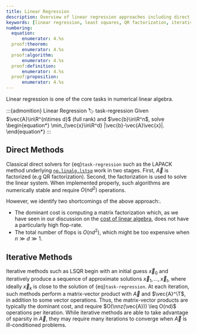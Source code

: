 ```yaml
---
title: Linear Regression
description: Overview of linear regression approaches including direct methods, iterative methods, and randomized algorithms
keywords: [linear regression, least squares, QR factorization, iterative methods, LSQR, LAPACK, numerical stability]
numbering:
  equation:
      enumerator: 4.%s
  proof:theorem:
      enumerator: 4.%s
  proof:algorithm:
      enumerator: 4.%s
  proof:definition:
      enumerator: 4.%s
  proof:proposition:
      enumerator: 4.%s
---
```



Linear regression is one of the core tasks in numerical linear algebra.

:::{admonition} Linear Regression
:label: task-regression
Given $\vec{A}\in\R^{n\times d}$ (full rank) and $\vec{b}\in\R^n$, solve
\begin{equation*}
\min_{\vec{x}\in\R^d} \|\vec{b}-\vec{A}\vec{x}\|.
\end{equation*}
:::

## Direct Methods

Classical direct solvers for {eq}`task-regression` such as the LAPACK method underlying [`np.linalg.lstsq`](https://numpy.org/devdocs/reference/generated/numpy.linalg.lstsq.html) work in two stages.
First, $\vec{A}$ is factorized (e.g QR factorization).
Second, the factorization is used to solve the linear system.
When implemented properly, such algorithms are numerically stable and require $O(nd^2)$ operations.

However, we identify two shortcomings of the above approach:.

- The dominant cost is computing a matrix factorization which, as we have seen in our discussion on the [cost of linear algebra](../01-Background/cost-of-numerical-linear-algebra.ipynb), does not have a particularly high flop-rate. 
- The total number of flops is $O(nd^2)$, which might be too expensive when $n\gg d \gg 1$.


## Iterative Methods

Iterative methods such as LSQR begin with an initial guess $\vec{x}_0$ and iteratively produce a sequence of approximate solutions $\vec{x}_1,\ldots,\vec{x}_t$, where ideally $\vec{x}_k$ is close to the solution of {eq}`task-regression`.
At each iteration, such methods perform a matrix-vector product with $\vec{A}$ and $\vec{A}^\T$, in addition to some vector operations.
Thus, the matrix-vector products are typically the dominant cost, and require $O(\nnz(\vec{A})) \leq O(nd)$ operations per iteration. 
While iterative methods are able to take advantage of sparsity in $\vec{A}$, they may require many iterations to converge when $\vec{A}$ is ill-conditioned problems.
